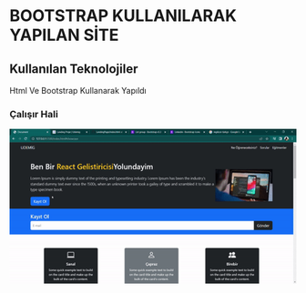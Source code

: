 <h1>BOOTSTRAP KULLANILARAK YAPILAN SİTE</h1>

<h2>Kullanılan Teknolojiler</h2>

<p>Html Ve Bootstrap Kullanarak Yapıldı</p>

<h3>Çalışır Hali</h3>

![](keyit.gif)

